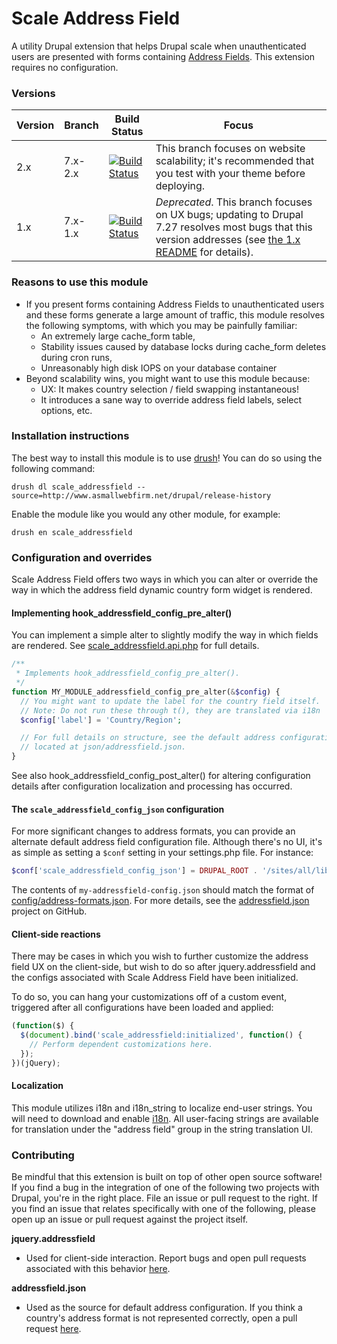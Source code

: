 Scale Address Field
===================

A utility Drupal extension that helps Drupal scale when unauthenticated users
are presented with forms containing [Address Fields](). This extension requires
no configuration.


### Versions

Version | Branch | Build Status | Focus
------- | ------ | ----------- | -----
2.x     | 7.x-2.x | [![Build Status](https://travis-ci.org/asmallwebfirm/scale_addressfield.png?branch=7.x-2.x)](https://travis-ci.org/asmallwebfirm/scale_addressfield) | This branch focuses on website scalability; it's recommended that you test with your theme before deploying.
1.x     | 7.x-1.x | [![Build Status](https://travis-ci.org/asmallwebfirm/scale_addressfield.png?branch=7.x-1.x)](https://travis-ci.org/asmallwebfirm/scale_addressfield) | _Deprecated_. This branch focuses on UX bugs; updating to Drupal 7.27 resolves most bugs that this version addresses (see [the 1.x README]() for details).


### Reasons to use this module

- If you present forms containing Address Fields to unauthenticated users and
  these forms generate a large amount of traffic, this module resolves the
  following symptoms, with which you may be painfully familiar:
  - An extremely large cache_form table,
  - Stability issues caused by database locks during cache_form deletes during
    cron runs,
  - Unreasonably high disk IOPS on your database container
- Beyond scalability wins, you might want to use this module because:
  - UX: It makes country selection / field swapping instantaneous!
  - It introduces a sane way to override address field labels, select options,
    etc.


### Installation instructions

The best way to install this module is to use [drush][]! You can do so
using the following command:

```
drush dl scale_addressfield --source=http://www.asmallwebfirm.net/drupal/release-history
```

Enable the module like you would any other module, for example:

```
drush en scale_addressfield
```


### Configuration and overrides

Scale Address Field offers two ways in which you can alter or override the way
in which the address field dynamic country form widget is rendered.

#### Implementing hook_addressfield_config_pre_alter()

You can implement a simple alter to slightly modify the way in which fields are
rendered. See [scale_addressfield.api.php](scale_addressfield.api.php) for full
details.

```php
/**
 * Implements hook_addressfield_config_pre_alter().
 */
function MY_MODULE_addressfield_config_pre_alter(&$config) {
  // You might want to update the label for the country field itself.
  // Note: Do not run these through t(), they are translated via i18n
  $config['label'] = 'Country/Region';

  // For full details on structure, see the default address configuration file,
  // located at json/addressfield.json.
}
```

See also hook_addressfield_config_post_alter() for altering configuration
details after configuration localization and processing has occurred.

#### The `scale_addressfield_config_json` configuration

For more significant changes to address formats, you can provide an alternate
default address field configuration file. Although there's no UI, it's as simple
as setting a `$conf` setting in your settings.php file. For instance:

```php
$conf['scale_addressfield_config_json'] = DRUPAL_ROOT . '/sites/all/libraries/my-addressfield-config.json';
```

The contents of `my-addressfield-config.json` should match the format of
[config/address-formats.json](json/addressfield.json). For more details, see the
[addressfield.json](https://github.com/tableau-mkt/addressfield.json) project on
GitHub.

#### Client-side reactions

There may be cases in which you wish to further customize the address field UX
on the client-side, but wish to do so after jquery.addressfield and the configs
associated with Scale Address Field have been initialized.

To do so, you can hang your customizations off of a custom event, triggered
after all configurations have been loaded and applied:

```javascript
(function($) {
  $(document).bind('scale_addressfield:initialized', function() {
    // Perform dependent customizations here.
  });
})(jQuery);
```

#### Localization

This module utilizes i18n and i18n_string to localize end-user strings. You will
need to download and enable [i18n](). All user-facing strings are available for
translation under the "address field" group in the string translation UI.


### Contributing

Be mindful that this extension is built on top of other open source software! If
you find a bug in the integration of one of the following two projects with
Drupal, you're in the right place. File an issue or pull request to the right.
If you find an issue that relates specifically with one of the following, please
open up an issue or pull request against the project itself.

__jquery.addressfield__
- Used for client-side interaction. Report bugs and open pull requests
  associated with this behavior [here](https://github.com/tableau-mkt/jquery.addressfield).

__addressfield.json__
- Used as the source for default address configuration. If you think a country's
  address format is not represented correctly, open a pull request
  [here](https://github.com/tableau-mkt/addressfield.json).


[Address Fields]: https://drupal.org/project/addressfield
[the 1.x README]: https://github.com/asmallwebfirm/scale_addressfield/blob/7.x-1.x/README.md
[drush]: https://github.com/drush-ops/drush
[i18n]: https://drupal.org/project/i18n
